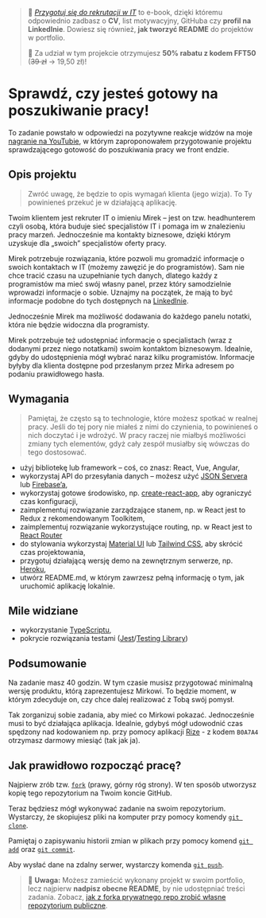 > 🎯 [*Przygotuj się do rekrutacji w IT*](https://devmentor.pl/p/przygotuj-sie-do-rekrutacji-w-it) to e-book, dzięki któremu odpowiednio zadbasz o **CV**, list motywacyjny, GitHuba czy **profil na LinkedInie**. Dowiesz się również, **jak tworzyć README** do projektów w portfolio.
>
> 🎁 Za udział w tym projekcie otrzymujesz **50% rabatu z kodem FFT50** (~~39 zł~~ -> 19,50 zł)! 

# Sprawdź, czy jesteś gotowy na poszukiwanie pracy!

To zadanie powstało w odpowiedzi na pozytywne reakcje widzów na moje [nagranie na YouTubie](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@), w którym zaproponowałem przygotowanie projektu sprawdzającego gotowość do poszukiwania pracy we front endzie.

## Opis projektu 

> Zwróć uwagę, że będzie to opis wymagań klienta (jego wizja). To Ty powinieneś przekuć je w działającą aplikację.

Twoim klientem jest rekruter IT o imieniu Mirek – jest on tzw. headhunterem czyli osobą, która buduje sieć specjalistów IT i pomaga im w znalezieniu pracy marzeń. Jednocześnie ma kontakty biznesowe, dzięki którym uzyskuje dla „swoich” specjalistów oferty pracy.

Mirek potrzebuje rozwiązania, które pozwoli mu gromadzić informacje o swoich kontaktach w IT (możemy zawęzić je do programistów). Sam nie chce tracić czasu na uzupełnianie tych danych, dlatego każdy z programistów ma mieć swój własny panel, przez który samodzielnie wprowadzi informacje o sobie. Uznajmy na początek, że mają to być informacje podobne do tych dostępnych na [LinkedInie](https://www.linkedin.com/in/mateusz-bogolubow/).

Jednocześnie Mirek ma możliwość dodawania do każdego panelu notatki, która nie będzie widoczna dla programisty.

Mirek potrzebuje też udostępniać informacje o specjalistach (wraz z dodanymi przez niego notatkami) swoim kontaktom biznesowym. Idealnie, gdyby do udostępnienia mógł wybrać naraz kilku programistów. Informacje byłyby dla klienta dostępne pod przesłanym przez Mirka adresem po podaniu prawidłowego hasła.


## Wymagania

> Pamiętaj, że często są to technologie, które możesz spotkać w realnej pracy. Jeśli do tej pory nie miałeś z nimi do czynienia, to powinieneś o nich doczytać i je wdrożyć. W pracy raczej nie miałbyś możliwości zmiany tych elementów, gdyż cały zespół musiałby się wówczas do tego dostosować. 

- użyj bibliotekę lub framework – coś, co znasz: React, Vue, Angular,
- wykorzystaj API do przesyłania danych – możesz użyć [JSON Servera](https://github.com/typicode/json-server) lub [Firebase’a](https://firebase.google.com),
- wykorzystaj gotowe środowisko, np. [create-react-app](https://create-react-app.dev), aby ograniczyć czas konfiguracji,
- zaimplementuj rozwiązanie zarządzające stanem, np. w React jest to Redux z rekomendowanym Toolkitem,
- zaimplementuj rozwiązanie wykorzystujące routing, np. w React jest to [React Router](https://reactrouter.com/en/main)
- do stylowania wykorzystaj [Material UI](https://mui.com/material-ui/) lub [Tailwind CSS](https://tailwindcss.com), aby skrócić czas projektowania,
- przygotuj działającą wersję demo na zewnętrznym serwerze, np. [Heroku](https://heroku.com),
- utwórz README.md, w którym zawrzesz pełną informację o tym, jak uruchomić aplikację lokalnie.

## Mile widziane

- wykorzystanie [TypeScriptu](https://www.typescriptlang.org/),
- pokrycie rozwiązania testami ([Jest](https://jestjs.io)/[Testing Library](https://testing-library.com))

## Podsumowanie

Na zadanie masz 40 godzin. W tym czasie musisz przygotować minimalną wersję produktu, którą zaprezentujesz Mirkowi. To będzie moment, w którym zdecyduje on, czy chce dalej realizować z Tobą swój pomysł. 

Tak zorganizuj sobie zadania, aby mieć co Mirkowi pokazać. Jednocześnie musi to być działająca aplikacja. Idealnie, gdybyś mógł udowodnić czas spędzony nad kodowaniem np. przy pomocy aplikacji [Rize](https://rize.io?code=B0A7A4) - z kodem `B0A7A4` otrzymasz darmowy miesiąć (tak jak ja).

## Jak prawidłowo rozpocząć pracę?

Najpierw zrób tzw. [`fork`](https://docs.github.com/en/free-pro-team@latest/github/getting-started-with-github/fork-a-repo) (prawy, górny róg strony). W ten sposób utworzysz kopię tego repozytorium na Twoim koncie GitHub. 

Teraz będziesz mógł wykonywać zadanie na swoim repozytorium. Wystarczy, że skopiujesz pliki na komputer przy pomocy komendy [`git clone`](https://docs.github.com/en/free-pro-team@latest/github/creating-cloning-and-archiving-repositories/cloning-a-repository).

Pamiętaj o zapisywaniu historii zmian w plikach przy pomocy komend [`git add`](https://github.com/git-guides/git-add) oraz [`git commit`](https://github.com/git-guides/git-commit).

Aby wysłać dane na zdalny serwer, wystarczy komenda [`git push`](https://github.com/git-guides/git-push).

> :dart: **Uwaga:** Możesz zamieścić wykonany projekt w swoim portfolio, lecz najpierw **nadpisz obecne README**, by nie udostępniać treści zadania. Zobacz, [jak z forka prywatnego repo zrobić własne repozytorium publiczne](https://github.com/devmentor-pl/from-fork-to-own-repo).
